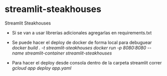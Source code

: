 # streamlit-steakhouses

Streamlit Steakhouses

- Si se van a usar librerías adicionales agregarlas en requirements.txt
- Se puede hacer el deploy de docker de forma local para debuguear
    *docker build . -t streamlit-steakhouses*
    *docker run -p 8080:8080 --name streamlit-container streamlit-steakhouses*

- Para hacer el deploy desde consola dentro de la carpeta streamlit correr 
    *gcloud app deploy app.yaml*



